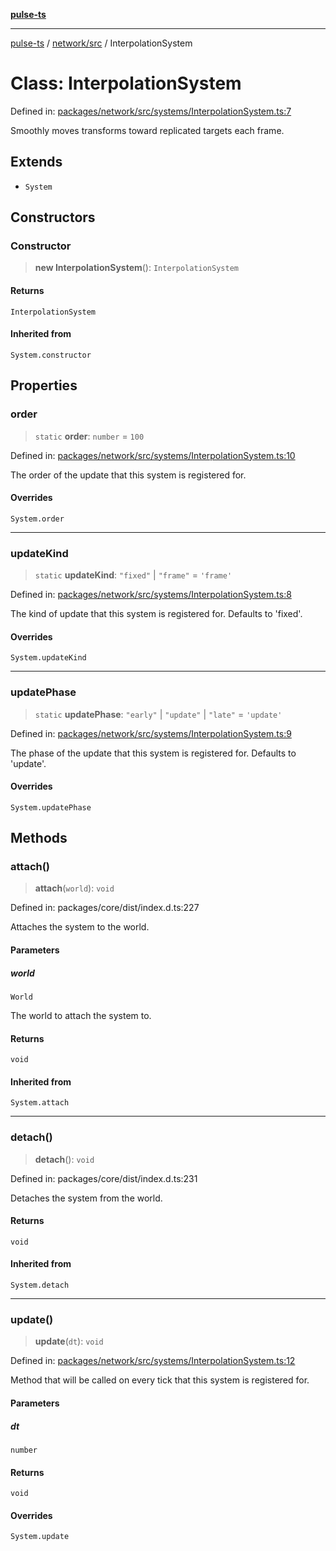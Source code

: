 [**pulse-ts**](../../../README.md)

***

[pulse-ts](../../../README.md) / [network/src](../README.md) / InterpolationSystem

# Class: InterpolationSystem

Defined in: [packages/network/src/systems/InterpolationSystem.ts:7](https://github.com/jlehett/pulse-ts/blob/b287bc18de1bbb78a8cc43f602a646e458610bc3/packages/network/src/systems/InterpolationSystem.ts#L7)

Smoothly moves transforms toward replicated targets each frame.

## Extends

- `System`

## Constructors

### Constructor

> **new InterpolationSystem**(): `InterpolationSystem`

#### Returns

`InterpolationSystem`

#### Inherited from

`System.constructor`

## Properties

### order

> `static` **order**: `number` = `100`

Defined in: [packages/network/src/systems/InterpolationSystem.ts:10](https://github.com/jlehett/pulse-ts/blob/b287bc18de1bbb78a8cc43f602a646e458610bc3/packages/network/src/systems/InterpolationSystem.ts#L10)

The order of the update that this system is registered for.

#### Overrides

`System.order`

***

### updateKind

> `static` **updateKind**: `"fixed"` \| `"frame"` = `'frame'`

Defined in: [packages/network/src/systems/InterpolationSystem.ts:8](https://github.com/jlehett/pulse-ts/blob/b287bc18de1bbb78a8cc43f602a646e458610bc3/packages/network/src/systems/InterpolationSystem.ts#L8)

The kind of update that this system is registered for.
Defaults to 'fixed'.

#### Overrides

`System.updateKind`

***

### updatePhase

> `static` **updatePhase**: `"early"` \| `"update"` \| `"late"` = `'update'`

Defined in: [packages/network/src/systems/InterpolationSystem.ts:9](https://github.com/jlehett/pulse-ts/blob/b287bc18de1bbb78a8cc43f602a646e458610bc3/packages/network/src/systems/InterpolationSystem.ts#L9)

The phase of the update that this system is registered for.
Defaults to 'update'.

#### Overrides

`System.updatePhase`

## Methods

### attach()

> **attach**(`world`): `void`

Defined in: packages/core/dist/index.d.ts:227

Attaches the system to the world.

#### Parameters

##### world

`World`

The world to attach the system to.

#### Returns

`void`

#### Inherited from

`System.attach`

***

### detach()

> **detach**(): `void`

Defined in: packages/core/dist/index.d.ts:231

Detaches the system from the world.

#### Returns

`void`

#### Inherited from

`System.detach`

***

### update()

> **update**(`dt`): `void`

Defined in: [packages/network/src/systems/InterpolationSystem.ts:12](https://github.com/jlehett/pulse-ts/blob/b287bc18de1bbb78a8cc43f602a646e458610bc3/packages/network/src/systems/InterpolationSystem.ts#L12)

Method that will be called on every tick that this system is registered for.

#### Parameters

##### dt

`number`

#### Returns

`void`

#### Overrides

`System.update`
